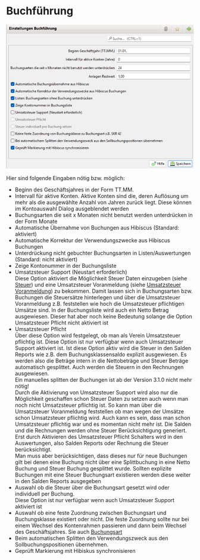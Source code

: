 # Buchführung

![](img/Buchfuehrung.png)

Hier sind folgende Eingaben nötig bzw. möglich:

* Beginn des Geschäftsjahres in der Form TT.MM.
* Intervall für aktive Konten. Aktive Konten sind die, deren Auflösung um mehr als die ausgewählte Anzahl von Jahren zurück liegt. Diese können im Kontoauswahl Dialog ausgeblendet werden
* Buchungsarten die seit x Monaten nicht benutzt werden unterdrücken in der Form Monate
* Automatische Übernahme von Buchungen aus Hibiscus \(Standard: aktiviert\)
* Automatische Korrektur der Verwendungszwecke aus Hibiscus Buchungen
* Unterdrückung nicht gebuchter Buchungsarten in Listen/Auswertungen \(Standard: nicht aktiviert\)
* Zeige Kontonummer in der Buchungsliste
* Umsatzsteuer Support (Neustart erforderlich)  
Diese Option aktiviert die Möglichkeit Steuer Daten einzugeben (siehe [Steuer](../admbuchf/steuer.md)) und eine Umsatzsteuer Voranmeldung (siehe [Umsatzsteuer Voranmeldung](../../buchf/umsatzsteuersaldo.md)) zu bekommen. Damit lassen sich in Buchungsarten bzw. Buchungen die Steuersätze hinterlegen und über die Umsatzsteuer Voranmeldung z.B. feststellen wie hoch die Umsatzsteuer pflichtigen Umsätze sind. In der Buchungsliste wird auch ein Netto Betrag ausgewiesen. Dieser hat aber noch keine Bedeutung solange die Option Umsatzsteuer Pflicht nicht aktiviert ist
* Umsatzsteuer Pflicht  
Über diese Option wird festgelegt, ob man als Verein Umsatzsteuer pflichtig ist. Diese Option ist nur verfügbar wenn auch Umsatzsteuer Support aktiviert ist. Ist diese Option aktiv wird die Steuer in den Salden Reports wie z.B. dem Buchungsklassensaldo explizit ausgewiesen. Es werden also die Beträge intern in die Nettobeträge und Steuer Beträge automatisch gesplittet. Auch werden die Steuern in den Rechnungen ausgewiesen.    
Ein manuelles splitten der Buchungen ist ab der Version 3.1.0 nicht mehr nötig!  
Durch die Aktivierung von Umsatzsteuer Support wird also nur die Möglichkeit geschaffen schon Steuer Daten zu setzen auch wenn man noch nicht Umsatzsteuer pflichtig ist. So kann man über die Umsatzsteuer Voranmeldung feststellen ob man wegen der Umsätze schon Umsatzsteuer pflichtig wird. Auch kann es sein, dass man schon Umsatzsteuer pflichtig war und es momentan nicht mehr ist. Die Salden und die Rechnungen werden ohne Steuer Berücksichtigung generiert.  
Erst durch Aktivieren des Umsatzsteuer Pflicht Schalters wird in den Auswertungen, also Salden Reports oder Rechnung die Steuer berücksichtigt.  
Man muss aber berücksichtigen, dass dieses nur für neue Buchungen gilt bei denen eine Buchung nicht über eine Splittbuchung in eine Netto Buchung und Steuer Buchung gesplittet wurde. Sollten explizite Buchungen mit eine Steuer Buchungsart existieren werden diese weiter in den Salden Reports ausgegeben
* Auswahl ob die Steuer über die Buchungsart gesetzt wird oder individuell per Buchung.  
Diese Option ist nur verfügbar wenn auch Umsatzsteuer Support aktiviert ist
* Auswahl ob eine feste Zuordnung zwischen Buchungsart und Buchungsklasse existiert oder nicht. Die feste Zuordnung sollte nur bei einem Wechsel des Kontenrahmen passieren und dann beim Wechsel des Geschäftsjahres. Sie auch [Buchungsart](../admbuchf/buchungsart.md)
* Beim automatischen Splitten den Verwendungszweck aus den Sollbuchungspositionen übernehmen.
* Geprüft Markierung mit Hibiskus synchronisieren